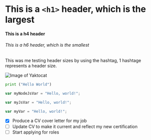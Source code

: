 # This is a `<h1>` header, which is the largest

#### This is a h4 header

###### This is a h6 header, which is the smallest


This was me testing header sizes by using the hashtag, 1 hashtage represents a header size.


![Image of Yaktocat](https://octodex.github.com/images/yaktocat.png)


``` python
print ("Hello World")
```
``` mode.js
var myNodeJsVar = "Hello, world!";
```

``` javascript
var myJsVar = "Hello, world!";
```

``` javascript
var myVar = "Hello, world!";
```


- [x] Produce a CV cover letter for my job
- [ ] Update CV to make it current and reflect my new certification
- [ ] Start applying for roles
